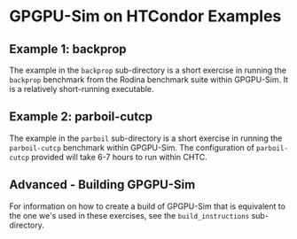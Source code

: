 
GPGPU-Sim on HTCondor Examples
==============================

Example 1: backprop
-------------------

The example in the `backprop` sub-directory is a short exercise
in running the `backprop` benchmark from the Rodina benchmark
suite within GPGPU-Sim.  It is a relatively short-running
executable.

Example 2: parboil-cutcp
------------------------

The example in the `parboil` sub-directory is a short exercise
in running the `parboil-cutcp` benchmark within GPGPU-Sim.
The configuration of `parboil-cutcp` provided will take 6-7
hours to run within CHTC.

Advanced - Building GPGPU-Sim
-----------------------------
For information on how to create a build of GPGPU-Sim that is
equivalent to the one we's used in these exercises, see the
`build_instructions` sub-directory.

